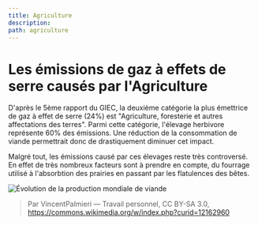 ```yaml
---
title: Agriculture
description: 
path: agriculture
---
```

 # Les émissions de gaz à effets de serre causés par l'Agriculture

D'après le 5ème rapport du GIEC, la deuxième catégorie la plus émettrice de gaz à effet de serre (24%) est "Agriculture, foresterie et autres affectations des terres". Parmi cette catégorie, l'élevage herbivore représente 60% des émissions. Une réduction de la consommation de viande permettrait donc de drastiquement diminuer cet impact.

Malgré tout, les émissions causé par ces élevages reste très controversé. En effet de très nombreux facteurs sont à prendre en compte, du fourrage utilisé à l'absorbtion des prairies en passant par les flatulences des bêtes.

![Évolution de la production mondiale de viande](/img/Evolution-production-mondiale-de-viande-1961-2009.png)
> Par VincentPalmieri — Travail personnel, CC BY-SA 3.0, https://commons.wikimedia.org/w/index.php?curid=12162960